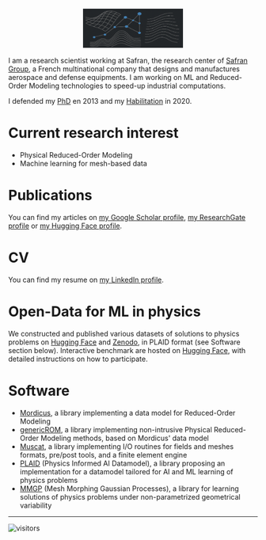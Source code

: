 <p align="center">
  <img src="assets/images/banner.png" width="40%">
</p>

I am a research scientist working at Safran, the research center of [Safran Group](https://www.safran-group.com), a French multinational company that designs and manufactures aerospace and defense equipments.
I am working on ML and Reduced-Order Modeling technologies to speed-up industrial computations.

I defended my [PhD](http://casenave.github.io/files/PhD_Casenave.pdf) en 2013 and my [Habilitation](http://casenave.github.io/files/HDR_Casenave.pdf) in 2020.

# Current research interest

* Physical Reduced-Order Modeling
* Machine learning for mesh-based data

# Publications

You can find my articles on [my Google Scholar profile](https://scholar.google.fr/citations?user=VBv7cPQAAAAJ&hl=fr), [my ResearchGate profile](https://www.researchgate.net/profile/Fabien-Casenave) or [my Hugging Face profile](https://huggingface.co/fabiencasenave).


# CV

You can find my resume on [my LinkedIn profile](https://www.linkedin.com/in/fabien-casenave).


# Open-Data for ML in physics

We constructed and published various datasets of solutions to physics problems on [Hugging Face](https://huggingface.co/PLAID-datasets) and [Zenodo](https://zenodo.org/communities/plaid_datasets), in PLAID format (see Software section below).
Interactive benchmark are hosted on [Hugging Face](https://huggingface.co/PLAIDcompetitions), with detailed instructions on how to participate.

# Software

* [Mordicus](https://gitlab.com/mor_dicus/mordicus), a library implementing a data model for Reduced-Order Modeling
* [genericROM](https://gitlab.com/drti/genericrom), a library implementing non-intrusive Physical Reduced-Order Modeling methods, based on Mordicus' data model
* [Muscat](https://gitlab.com/drti/muscat), a library implementing I/O routines for fields and meshes formats, pre/post tools, and a finite element engine
* [PLAID](https://github.com/PLAID-lib/plaid) (Physics Informed AI Datamodel), a library proposing an implementation for a datamodel tailored for AI and ML learning of physics problems
* [MMGP](https://gitlab.com/drti/mmgp) (Mesh Morphing Gaussian Processes), a library for learning solutions of physics problems under non-parametrized geometrical variability


---
![visitors](https://visitor-badge.laobi.icu/badge?page_id=casenave.casenave)

<!--
**casenave/casenave** is a ✨ _special_ ✨ repository because its `README.md` (this file) appears on your GitHub profile.

Here are some ideas to get you started:

- 🔭 I’m currently working on ...
- 🌱 I’m currently learning ...
- 👯 I’m looking to collaborate on ...
- 🤔 I’m looking for help with ...
- 💬 Ask me about ...
- 📫 How to reach me: ...
- 😄 Pronouns: ...
- ⚡ Fun fact: ...
-->
